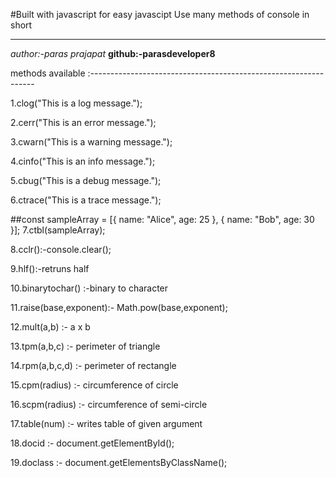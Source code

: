 #Built with javascript for easy javascipt
Use many methods of console in short
___________________________________________________________
*author:-paras prajapat*
**github:-parasdeveloper8**

methods available :----------------------------------------------------------------

1.clog("This is a log message.");

2.cerr("This is an error message.");

3.cwarn("This is a warning message.");

4.cinfo("This is an info message.");

5.cbug("This is a debug message.");

6.ctrace("This is a trace message.");

##const sampleArray = [{ name: "Alice", age: 25 }, { name: "Bob", age: 30 }];
7.ctbl(sampleArray);

8.cclr():-console.clear();

9.hlf():-retruns half
 
10.binarytochar() :-binary to character
   
11.raise(base,exponent):- Math.pow(base,exponent);

12.mult(a,b) :- a x b

13.tpm(a,b,c) :- perimeter of triangle

14.rpm(a,b,c,d) :- perimeter of rectangle

15.cpm(radius) :- circumference of circle

16.scpm(radius) :- circumference of semi-circle

17.table(num) :- writes table of given argument

18.docid :- document.getElementById();

19.doclass :- document.getElementsByClassName();